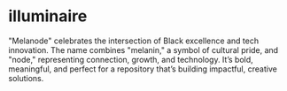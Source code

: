 # illuminaire
"Melanode" celebrates the intersection of Black excellence and tech innovation. The name combines "melanin," a symbol of cultural pride, and "node," representing connection, growth, and technology. It’s bold, meaningful, and perfect for a repository that’s building impactful, creative solutions.
